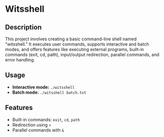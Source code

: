 # Witsshell

## Description
This project involves creating a basic command-line shell named "witsshell." It executes user commands, supports interactive and batch modes, and offers features like executing external programs, built-in commands (exit, cd, path), input/output redirection, parallel commands, and error handling.

## Usage
- **Interactive mode:** `./witsshell`
- **Batch mode:** `./witsshell batch.txt`

## Features
- Built-in commands: `exit`, `cd`, `path`
- Redirection using `>`
- Parallel commands with `&`
